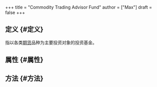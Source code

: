 +++
title = "Commodity Trading Advisor Fund"
author = ["Max"]
draft = false
+++

## 定义 {#定义}

指以各类[期货](20210211191220-futures.md)品种为主要投资对象的投资基金。


## 属性 {#属性}


## 方法 {#方法}
